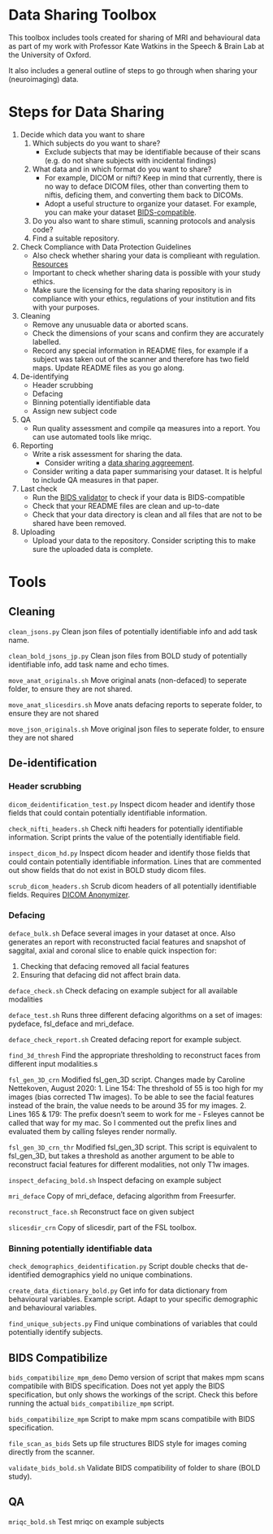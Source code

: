 # Data Sharing Toolbox
This toolbox includes tools created for sharing of MRI and behavioural data as part of my work with Professor Kate Watkins in the Speech &amp; Brain Lab at the University of Oxford.

It also includes a general outline of steps to go through when sharing your (neuroimaging) data.

# Steps for Data Sharing
1. Decide which data you want to share
   1. Which subjects do you want to share?
      - Exclude subjects that may be identifiable because of their scans (e.g. do not share subjects with incidental findings)
   2. What data and in which format do you want to share?
      - For example, DICOM or nifti? Keep in mind that currently, there is no way to deface DICOM files, other than converting them to niftis, deficing them, and converting them back to DICOMs.
      - Adopt a useful structure to organize your dataset. For example, you can make your dataset [BIDS-compatible](https://bids.neuroimaging.io).
   3. Do you also want to share stimuli, scanning protocols and analysis code?
   4. Find a suitable repository.
2. Check Compliance with Data Protection Guidelines
   - Also check whether sharing your data is complieant with regulation. [Resources](https://www.information-compliance.admin.cam.ac.uk/data-protection/guidance/data-sharing)
   - Important to check whether sharing data is possible with your study ethics.
   - Make sure the licensing for the data sharing repository is in compliance with your ethics, regulations of your institution and fits with your purposes.
3. Cleaning
   - Remove any unusuable data or aborted scans.
   - Check the dimensions of your scans and confirm they are accurately labelled.
   - Record any special information in README files, for example if a subject was taken out of the scanner and therefore has two field maps. Update README files as you go along.
4. De-identifying
   - Header scrubbing
   - Defacing
   - Binning potentially identifiable data 
   - Assign new subject code
4. QA
   - Run quality assessment and compile qa measures into a report. You can use automated tools like mriqc.
5. Reporting
   - Write a risk assessment for sharing the data.
     - Consider writing a [data sharing aggreement](https://ico.org.uk/for-organisations/data-sharing-a-code-of-practice/data-sharing-agreements/).
   - Consider writing a data paper summarising your dataset. It is helpful to include QA measures in that paper.
6. Last check
   - Run the [BIDS validator](https://github.com/bids-standard/bids-validator) to check if your data is BIDS-compatible
   - Check that your README files are clean and up-to-date
   - Check that your data directory is clean and all files that are not to be shared have been removed.
7. Uploading
   - Upload your data to the repository. Consider scripting this to make sure the uploaded data is complete.

# Tools

## Cleaning
```clean_jsons.py```
Clean json files of potentially identifiable info and add task name.

```clean_bold_jsons_jp.py```
Clean json files from BOLD study of potentially identifiable info, add task name and echo times.

```move_anat_originals.sh```
Move original anats (non-defaced) to seperate folder, to ensure they are not shared.

```move_anat_slicesdirs.sh```
Move anats defacing reports to seperate folder, to ensure they are not shared

```move_json_originals.sh```
Move original json files to seperate folder, to ensure they are not shared

## De-identification

### Header scrubbing
```dicom_deidentification_test.py```
Inspect dicom header and identify those fields that could contain potentially identifiable information.

```check_nifti_headers.sh```
Check nifti headers for potentially identifiable information. Script prints the value of the potentially identifiable field.

```inspect_dicom_hd.py```
Inspect dicom header and identify those fields that could contain potentially identifiable information. Lines that are commented
out show fields that do not exist in BOLD study dicom files.


```scrub_dicom_headers.sh```
Scrub dicom headers of all potentially identifiable fields. Requires [DICOM Anonymizer](http://mircwiki.rsna.org/index.php?title=The_DicomAnonymizerTool).

### Defacing

```deface_bulk.sh```
Deface several images in your dataset at once. Also generates an report with reconstructed facial features and snapshot of saggital, axial and coronal slice to enable quick inspection for:
   1. Checking that defacing removed all facial features
   2. Ensuring that defacing did not affect brain data.

```deface_check.sh```
Check defacing on example subject for all available modalities

```deface_test.sh```
Runs three different defacing algorithms on a set of images: pydeface, fsl_deface and mri_deface.

```deface_check_report.sh```
Created defacing report for example subject.


```find_3d_thresh```
Find the appropriate thresholding to reconstruct faces from different input modalities.s


```fsl_gen_3D_crn```
Modified fsl_gen_3D script. Changes made by Caroline Nettekoven, August 2020: 
    1. Line 154: The threshold of 55 is too high for my images (bias corrected T1w images). To be able to see the facial features instead of the brain, the value needs to be around 35 for my images.
    2. Lines 165 & 179: The prefix doesn’t seem to work for me - Fsleyes cannot be called that way for my mac. So I commented out the prefix lines and evaluated them by calling fsleyes render normally.

```fsl_gen_3D_crn_thr```
Modified fsl_gen_3D script. This script is equivalent to fsl_gen_3D, but takes a threshold as another argument to be able to reconstruct facial features for different modalities, not only T1w images.


```inspect_defacing_bold.sh```
Inspect defacing on example subject


```mri_deface```
Copy of mri_deface, defacing algorithm from Freesurfer.


```reconstruct_face.sh```
Reconstruct face on given subject

```slicesdir_crn```
Copy of slicesdir, part of the FSL toolbox.

### Binning potentially identifiable data
```check_demographics_deidentification.py```
Script double checks that de-identified demographics yield no unique combinations.

```create_data_dictionary_bold.py```
Get info for data dictionary from behavioural variables. Example script. Adapt to your specific demographic and behavioural variables.


```find_unique_subjects.py```
Find unique combinations of variables that could potentially identify subjects.


## BIDS Compatibilize
```bids_compatibilize_mpm_demo```
Demo version of script that makes mpm scans compatibile with BIDS specification. Does not yet apply the BIDS specification, but only shows the workings of the script. Check this before running the actual ```bids_compatibilize_mpm``` script.

```bids_compatibilize_mpm```
Script to make mpm scans compatibile with BIDS specification.

```file_scan_as_bids```
Sets up file structures BIDS style for images coming directly from the scanner.


```validate_bids_bold.sh```
Validate BIDS compatibility of folder to share (BOLD study).

## QA

```mriqc_bold.sh```
Test mriqc on example subjects
